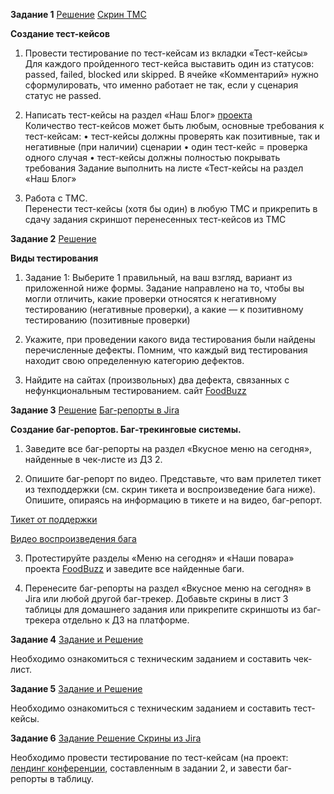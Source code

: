 **Задание 1**   [Решение](https://docs.google.com/spreadsheets/d/1PgcQPBvbtAEq5khZoGiOI0UwA6fHtwko/edit?usp=sharing&ouid=102571771603401284275&rtpof=true&sd=true)
[Скрин TMC](https://gbcdn.mrgcdn.ru/uploads/homeworkattachment/5131507/attachment/7852dae96a4e1570a9ffc666d0b1fade.png)

**Создание тест-кейсов**

1) Провести тестирование по тест-кейсам из вкладки «Тест-кейсы»
Для каждого пройденного тест-кейса выставить один из статусов: passed, failed, blocked или skipped.
В ячейке «Комментарий» нужно сформулировать, что именно работает не так, если у сценария статус не passed.

2) Написать тест-кейсы на раздел «Наш Блог» [проекта](https://test-stand.gb.ru/seminar_stands/foodbuzz/index.html?_ga=2.179303649.417890109.1684060856-132328116.1680087499)             
 Количество тест-кейсов может быть любым, основные требования к тест-кейсам:
• тест-кейсы должны проверять как позитивные, так и негативные (при наличии) сценарии
• один тест-кейс = проверка одного случая
• тест-кейсы должны полностью покрывать требования
Задание выполнить на листе «Тест-кейсы на раздел «Наш Блог»

3) Работа с ТМС.    
Перенести тест-кейсы (хотя бы один) в любую ТМС и прикрепить в сдачу задания скриншот перенесенных тест-кейсов из ТМС


**Задание 2**   [Решение](https://docs.google.com/spreadsheets/d/1hOGEe7k-XChMyYnkvD9etEkpuZOCS6eI/edit?usp=sharing&ouid=102571771603401284275&rtpof=true&sd=true)

**Виды тестирования**

1) Задание 1: Выберите 1 правильный, на ваш взгляд, вариант из приложенной ниже формы.
 Задание направлено на то, чтобы вы могли отличить, какие проверки относятся к негативному тестированию (негативные проверки), а какие — к позитивному тестированию (позитивные проверки)

 2)  Укажите, при проведении какого вида тестирования были найдены перечисленные дефекты. 
 Помним, что каждый вид тестирования находит свою определенную категорию дефектов.

 3) Найдите на сайтах (произвольных) два дефекта, связанных с нефункциональным тестированием. сайт [FoodBuzz](https://test-stand.gb.ru/seminar_stands/foodbuzz/index.html?_ga=2.179705697.417890109.1684060856-132328116.1680087499)



 **Задание 3**   [Решение](https://docs.google.com/spreadsheets/d/1vk_gYEBz2H4T2kZR6FWxj21HXWVG4UqS/edit?usp=sharing&ouid=102571771603401284275&rtpof=true&sd=true)
[Баг-репорты в Jira](https://docs.google.com/spreadsheets/d/1EAM4U-CNRYjjWSTlSFK796bQlC4mXo8z/edit?usp=sharing&ouid=102571771603401284275&rtpof=true&sd=true)

**Создание баг-репортов. Баг-трекинговые системы.** 

1) Заведите все баг-репорты на раздел «Вкусное меню на сегодня», найденные в чек-листе из ДЗ 2.

2) Опишите баг-репорт по видео. Представьте, что вам прилетел тикет из техподдержки (см. скрин тикета и воспроизведение бага ниже). Опишите, опираясь на информацию в тикете и на видео, баг-репорт.

[Тикет от поддержки](https://cloud.mail.ru/public/1krc/N7JkWeKJ9)

[Видео воспроизведения бага](https://cloud.mail.ru/public/vwNj/7s6ZPwnXS)

3) Протестируйте разделы «Меню на сегодня» и «Наши повара» проекта [FoodBuzz](https://test-stand.gb.ru/seminar_stands/foodbuzz/index.html?_ga=2.171971814.417890109.1684060856-132328116.1680087499) и заведите все найденные баги.

4) Перенесите баг-репорты на раздел «Вкусное меню на сегодня» в Jira или любой другой баг-трекер. Добавьте скрины в лист 3 таблицы для домашнего задания или прикрепите скриншоты из баг-трекера отдельно к ДЗ на платформе.


**Задание 4**   [Задание и Решение](https://docs.google.com/spreadsheets/d/1rfbcqFnD2HKUoPyx-cIygo-SJ4ybruDyvipGtshCTkI/edit?usp=sharing)

Необходимо ознакомиться с техническим заданием и составить чек-лист.


**Задание 5**   [Задание и Решение](https://docs.google.com/spreadsheets/d/17awsJUXMjPjJDsYHPHiEk5IHHzI5vIbyDvhRFUuTr3o/edit?usp=sharing)

Необходимо ознакомиться с техническим заданием и составить тест-кейсы. 


**Задание 6**   [Задание Решение Скрины из Jira](https://docs.google.com/spreadsheets/d/1BdbnSZyx-D58Nzxao-zUzlVWU5IqoYlx_5JaVZdk5oE/edit?usp=sharing)

Необходимо провести тестирование по тест-кейсам (на проект: [лендинг конференции](https://test-stand.gb.ru/seminar_stands/umeet/index.html), составленным в задании 2, и завести баг-репорты в таблицу.




